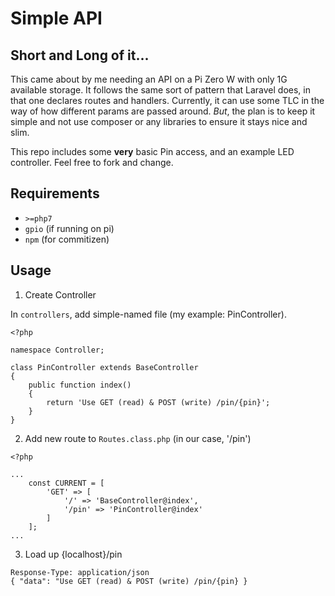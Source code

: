 # Simple API

## Short and Long of it...

This came about by me needing an API on a Pi Zero W with only 1G available storage. It follows
the same sort of pattern that Laravel does, in that one declares routes and handlers. Currently,
it can use some TLC in the way of how different params are passed around. *But*, the plan is to
keep it simple and not use composer or any libraries to ensure it stays nice and slim.

This repo includes some **very** basic Pin access, and an example LED controller. Feel free to
fork and change.

## Requirements

* `>=php7`
* `gpio` (if running on pi)
* `npm` (for commitizen)

## Usage

1. Create Controller

In `controllers`, add simple-named file (my example: PinController).

```
<?php

namespace Controller;

class PinController extends BaseController
{
    public function index()
    {
        return 'Use GET (read) & POST (write) /pin/{pin}';
    }
}

```

2. Add new route to `Routes.class.php` (in our case, '/pin')

```
<?php

...
    const CURRENT = [
        'GET' => [
            '/' => 'BaseController@index',
            '/pin' => 'PinController@index'
        ]
    ];
...
```

3. Load up {localhost}/pin

```
Response-Type: application/json
{ "data": "Use GET (read) & POST (write) /pin/{pin} }
```
